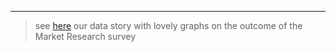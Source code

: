 ---

> see [here](https://public.tableau.com/views/SpacesforpeopleEdinburgh/Dashboard2?:language=es-ES&:display_count=n&:origin=viz_share_link) our data story with lovely graphs on the outcome of the Market Research survey
